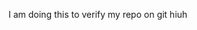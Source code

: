 <!-- GitAds-Verify: SJVQI93Z3AUSHXV4RIKNSIMAOMQAJMYN -->
I am doing this to verify my repo on git
hiuh
